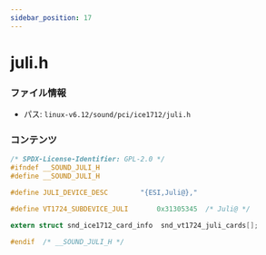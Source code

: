 ```yaml
---
sidebar_position: 17
---
```

# juli.h

### ファイル情報

- パス: `linux-v6.12/sound/pci/ice1712/juli.h`

### コンテンツ

```h
/* SPDX-License-Identifier: GPL-2.0 */
#ifndef __SOUND_JULI_H
#define __SOUND_JULI_H

#define JULI_DEVICE_DESC		"{ESI,Juli@},"

#define VT1724_SUBDEVICE_JULI		0x31305345	/* Juli@ */

extern struct snd_ice1712_card_info  snd_vt1724_juli_cards[];

#endif	/* __SOUND_JULI_H */

```
